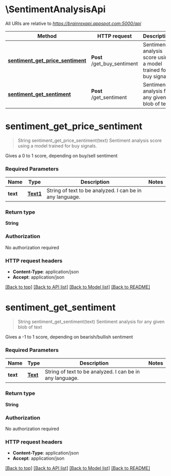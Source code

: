 # \SentimentAnalysisApi

All URIs are relative to *https://brainrexapi.appspot.com:5000/api*

Method | HTTP request | Description
------------- | ------------- | -------------
[**sentiment_get_price_sentiment**](SentimentAnalysisApi.md#sentiment_get_price_sentiment) | **Post** /get_buy_sentiment | Sentiment analysis score using a model trained for buy signals.
[**sentiment_get_sentiment**](SentimentAnalysisApi.md#sentiment_get_sentiment) | **Post** /get_sentiment | Sentiment analysis for any given blob of text


# **sentiment_get_price_sentiment**
> String sentiment_get_price_sentiment(text)
Sentiment analysis score using a model trained for buy signals.

Gives a 0 to 1 score, depending on buy/sell sentiment

### Required Parameters

Name | Type | Description  | Notes
------------- | ------------- | ------------- | -------------
  **text** | [**Text1**](Text1.md)| String of text to be analyzed. I can be in any language. | 

### Return type

**String**

### Authorization

No authorization required

### HTTP request headers

 - **Content-Type**: application/json
 - **Accept**: application/json

[[Back to top]](#) [[Back to API list]](../README.md#documentation-for-api-endpoints) [[Back to Model list]](../README.md#documentation-for-models) [[Back to README]](../README.md)

# **sentiment_get_sentiment**
> String sentiment_get_sentiment(text)
Sentiment analysis for any given blob of text

Gives a -1 to 1 score, depending on bearish/bullish sentiment

### Required Parameters

Name | Type | Description  | Notes
------------- | ------------- | ------------- | -------------
  **text** | [**Text**](Text.md)| String of text to be analyzed. I can be in any language. | 

### Return type

**String**

### Authorization

No authorization required

### HTTP request headers

 - **Content-Type**: application/json
 - **Accept**: application/json

[[Back to top]](#) [[Back to API list]](../README.md#documentation-for-api-endpoints) [[Back to Model list]](../README.md#documentation-for-models) [[Back to README]](../README.md)

